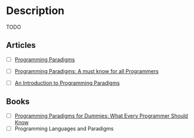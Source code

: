 # Description

TODO


## Articles

- [ ] [Programming Paradigms](https://medium.com/analytics-vidhya/programming-paradigms-cb560f5125a1)
- [ ] [Programming Paradigms: A must know for all Programmers](https://hackr.io/blog/programming-paradigms)
- [ ] [An Introduction to Programming Paradigms](https://digitalfellows.commons.gc.cuny.edu/2018/03/12/an-introduction-to-programming-paradigms/)


## Books

- [ ] [Programming Paradigms for Dummies: What Every Programmer Should Know](https://www.info.ucl.ac.be/~pvr/VanRoyChapter.pdf)
- [ ] Programming Languages and Paradigms
